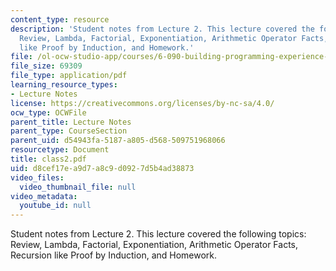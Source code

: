 ```yaml
---
content_type: resource
description: 'Student notes from Lecture 2. This lecture covered the following topics:
  Review, Lambda, Factorial, Exponentiation, Arithmetic Operator Facts, Recursion
  like Proof by Induction, and Homework.'
file: /ol-ocw-studio-app/courses/6-090-building-programming-experience-a-lead-in-to-6-001-january-iap-2005/d8cef17ea9d7a8c9d0927d5b4ad38873_class2.pdf
file_size: 69309
file_type: application/pdf
learning_resource_types:
- Lecture Notes
license: https://creativecommons.org/licenses/by-nc-sa/4.0/
ocw_type: OCWFile
parent_title: Lecture Notes
parent_type: CourseSection
parent_uid: d54943fa-5187-a805-d568-509751968066
resourcetype: Document
title: class2.pdf
uid: d8cef17e-a9d7-a8c9-d092-7d5b4ad38873
video_files:
  video_thumbnail_file: null
video_metadata:
  youtube_id: null
---
```

Student notes from Lecture 2. This lecture covered the following topics: Review, Lambda, Factorial, Exponentiation, Arithmetic Operator Facts, Recursion like Proof by Induction, and Homework.